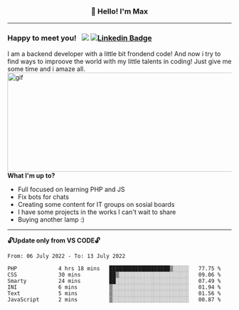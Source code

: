 ### <p align="center">👋 Hello! I'm Max</p>

--------

### Happy to meet you! &nbsp; ![](https://komarev.com/ghpvc/?username=romartiny) [![Linkedin Badge](https://img.shields.io/badge/-LinkedIn-0e76a8?style=flat-square&logo=Linkedin&logoColor=white)](https://www.linkedin.com/in/romartiny/)

I am a backend developer with a little bit frondend code! And now i try to find ways to improove the world with my little talents in coding! Just give me some time and i amaze all.
<img align="right" alt="gif" src="https://64.media.tumblr.com/e1c5da7500447ac51ab1661819d6f4b2/1a4296433cef4166-8b/s1280x1920/b8361cd88301da5372f86efff22d950c16dbed9b.gif" width="530" height="223" />

**What I'm up to?**

- Full focused on learning PHP and JS
- Fix bots for chats
- Creating some content for IT groups on sosial boards
- I have some projects in the works I can't wait to share
- Buying another lamp :) 

-------

**🔓Update only from VS CODE🔓**

<!--START_SECTION:waka-->

```text
From: 06 July 2022 - To: 13 July 2022

PHP             4 hrs 18 mins   ███████████████████▒░░░░░   77.75 %
CSS             30 mins         ██▒░░░░░░░░░░░░░░░░░░░░░░   09.06 %
Smarty          24 mins         ██░░░░░░░░░░░░░░░░░░░░░░░   07.49 %
INI             6 mins          ▒░░░░░░░░░░░░░░░░░░░░░░░░   01.94 %
Text            5 mins          ▒░░░░░░░░░░░░░░░░░░░░░░░░   01.56 %
JavaScript      2 mins          ▒░░░░░░░░░░░░░░░░░░░░░░░░   00.87 %
```

<!--END_SECTION:waka-->
